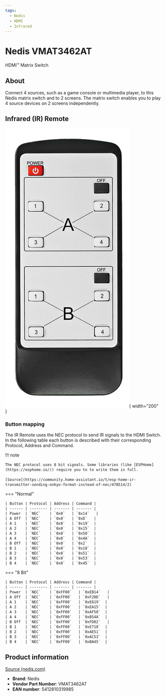```yaml
---
tags:
  - Nedis
  - HDMI
  - Infrared
---
```


# Nedis VMAT3462AT

HDMI™ Matrix Switch

## About

Connect 4 sources, such as a game console or multimedia player, to this Nedis matrix switch and to 2 screens. The matrix switch enables you to play 4 source devices on 2 screens independently.

## Infrared (IR) Remote

![Nedis VMAT3462AT Remote](../../assets/hardware/nedis/VMAT3462AT-remote.png){ width="200" }

### Button mapping

The IR Remote uses the NEC protocol to send IR signals to the HDMI Switch. In the following table each button is described with their corresponding Protocol, Address and Command.

!!! note

    The NEC protocol uses 8 bit signals. Some libraries (like [ESPHome](https://esphome.io/)) require you to to write them in full.

    [Source](https://community.home-assistant.io/t/esp-home-ir-transmitter-sending-onkyo-format-instead-of-nec/478514/2)

=== "Normal"

    | Button | Protocol | Address | Command |
    | ------ | -------- | ------- | ------- |
    | Power  | `NEC`    | `0x0`   | `0x14`   |
    | A Off  | `NEC`    | `0x0`   | `0xD`   |
    | A 1    | `NEC`    | `0x0`   | `0x19`  |
    | A 2    | `NEC`    | `0x0`   | `0x15`  |
    | A 3    | `NEC`    | `0x0`   | `0x50`  |
    | A 4    | `NEC`    | `0x0`   | `0x4A`  |
    | B Off  | `NEC`    | `0x0`   | `0x2`   |
    | B 1    | `NEC`    | `0x0`   | `0x18`  |
    | B 2    | `NEC`    | `0x0`   | `0x51`  |
    | B 3    | `NEC`    | `0x0`   | `0x53`  |
    | B 4    | `NEC`    | `0x0`   | `0x45`  |

=== "8 Bit"

    | Button | Protocol | Address | Command |
    | ------ | -------- | ------- | ------- |
    | Power  | `NEC`    | `0xFF00`   | `0xEB14`   |
    | A Off  | `NEC`    | `0xFF00`   | `0xF20D`   |
    | A 1    | `NEC`    | `0xFF00`   | `0xE619`  |
    | A 2    | `NEC`    | `0xFF00`   | `0xEA15`  |
    | A 3    | `NEC`    | `0xFF00`   | `0xAF50`  |
    | A 4    | `NEC`    | `0xFF00`   | `0xB54A`  |
    | B Off  | `NEC`    | `0xFF00`   | `0xFD02`   |
    | B 1    | `NEC`    | `0xFF00`   | `0xE718`  |
    | B 2    | `NEC`    | `0xFF00`   | `0xAE51`  |
    | B 3    | `NEC`    | `0xFF00`   | `0xAC53`  |
    | B 4    | `NEC`    | `0xFF00`   | `0xBA45`  |

## Product information

[Source (nedis.com)](https://nedis.com/en-us/product/cables-and-adapters/video/hdmi-devices/550715207/hdmi-matrix-switch-4-x-2-ports-4x-hdmi-input-2x-hdmi-output-4k-at-30hz-34-gbps-remote-controlled-metal-anthracite)

- **Brand**: Nedis
- **Vendor Part Number**: VMAT3462AT
- **EAN number**: 5412810319985
